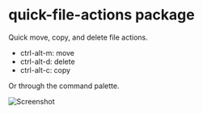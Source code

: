 # quick-file-actions package

Quick move, copy, and delete file actions.

* ctrl-alt-m: move
* ctrl-alt-d: delete
* ctrl-alt-c: copy

Or through the command palette.

![Screenshot](https://cloud.githubusercontent.com/assets/33415/8558627/f059499c-2505-11e5-8186-b3e8f8aadf20.png)
